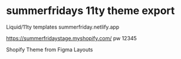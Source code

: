 # summerfridays 11ty theme export

Liquid/11ty templates
summerfriday.netlify.app

https://summerfridaystage.myshopify.com/
pw 12345

Shopify Theme from Figma Layouts
